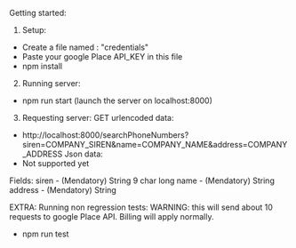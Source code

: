 Getting started:

1) Setup:
- Create a file named : "credentials"
- Paste your google Place API_KEY in this file
- npm install

2) Running server:
- npm run start (launch the server on localhost:8000)

3) Requesting server:
  GET urlencoded data:
  - http://localhost:8000/searchPhoneNumbers?siren=COMPANY_SIREN&name=COMPANY_NAME&address=COMPANY_ADDRESS
  Json data:
  - Not supported yet

Fields: siren   - (Mendatory) String 9 char long
        name    - (Mendatory) String
        address - (Mendatory) String

EXTRA: Running non regression tests:
  WARNING: this will send about 10 requests to google Place API. Billing will apply normally.
- npm run test
